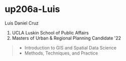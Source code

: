 # up206a-Luis
Luis Daniel Cruz
1. UCLA Luskin School of Public Affairs
1. Masters of Urban & Regional Planning Candidate '22
> * Introduction to GIS and Spatial Data Science
> * Methods, Techniques, and Practice 
